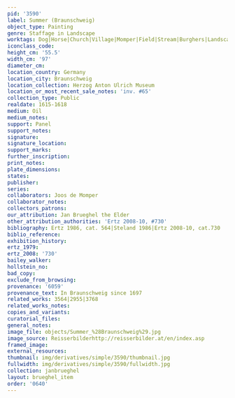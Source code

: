 ```yaml
---
pid: '3590'
label: Summer (Braunschweig)
object_type: Painting
genre: Staffage in Landscape
worktags: Dog|Horse|Church|Village|Momper|Field|Stream|Burghers|Landscape|Road|Wagon
iconclass_code:
height_cm: '55.5'
width_cm: '97'
diameter_cm:
location_country: Germany
location_city: Braunschweig
location_collection: Herzog Anton Ulrich Museum
location_or_most_recent_sale_notes: 'inv. #65'
collection_type: Public
realdate: 1615-1618
medium: Oil
medium_notes:
support: Panel
support_notes:
signature:
signature_location:
support_marks:
further_inscription:
print_notes:
plate_dimensions:
states:
publisher:
series:
collaborators: Joos de Momper
collaborator_notes:
collectors_patrons:
our_attribution: Jan Brueghel the Elder
other_attribution_authorities: 'Ertz 2008-10, #730'
bibliography: Ertz 1986, cat. 564|Steland 1986|Ertz 2008-10, cat.730
biblio_reference:
exhibition_history:
ertz_1979:
ertz_2008: '730'
bailey_walker:
hollstein_no:
bad_copy:
exclude_from_browsing:
provenance: '6059'
provenance_text: In Braunschweig since 1697
related_works: 3564|2955|3768
related_works_notes:
copies_and_variants:
curatorial_files:
general_notes:
image_file: objects/Summer_%28Braunschweig%29.jpg
image_source: Reisserbilderhttp://reisserbilder.at/en/index.asp
framed_image:
external_resources:
thumbnail: img/derivatives/simple/3590/thumbnail.jpg
fullwidth: img/derivatives/simple/3590/fullwidth.jpg
collection: janbrueghel
layout: brueghel_item
order: '0640'
---
```

